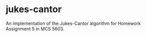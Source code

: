 jukes-cantor
============

An implementation of the Jukes-Cantor algorithm for Homework Assignment 5 in MCS 5603.
